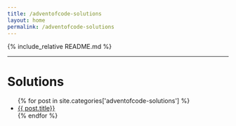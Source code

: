 ```yaml
---
title: /adventofcode-solutions
layout: home
permalink: /adventofcode-solutions
---
```


{% include_relative README.md %}

---

# Solutions

<ul>
{% for post in site.categories['adventofcode-solutions'] %}
    <li><a href="{{ post.url }}">{{ post.title}}</a></li>
{% endfor %}
</ul>

